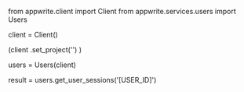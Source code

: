 from appwrite.client import Client
from appwrite.services.users import Users

client = Client()

(client
  .set_project('')
)

users = Users(client)

result = users.get_user_sessions('[USER_ID]')
